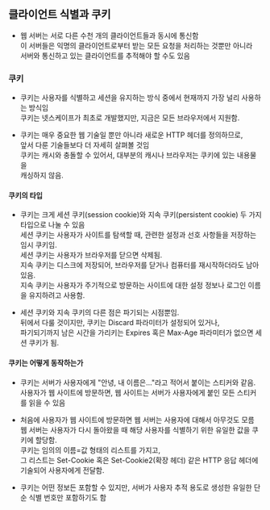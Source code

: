 


## 클라이언트 식별과 쿠키

- 웹 서버는 서로 다른 수천 개의 클라이언트들과 동시에 통신함  
  이 서버들은 익명의 클라이언트로부터 받는 모든 요청을 처리하는 것뿐만 아니라  
  서버와 통신하고 있는 클라이언트를 추적해야 할 수도 있음  
  
  
  
### 쿠키

- 쿠키는 사용자를 식별하고 세션을 유지하는 방식 중에서 현재까지 가장 널리 사용하는 방식임  
  쿠키는 넷스케이프가 최초로 개발했지만, 지금은 모든 브라우저에서 지원함.  
  
- 쿠키는 매우 중요한 웹 기술일 뿐만 아니라 새로운 HTTP 헤더를 정의하므로,  
  앞서 다룬 기술들보다 더 자세히 살펴볼 것임  
  쿠키는 캐시와 충돌할 수 있어서, 대부분의 캐시나 브라우저는 쿠키에 있는 내용물을  
  캐싱하지 않음.  
  
  
#### 쿠키의 타입  
  
- 쿠키는 크게 세션 쿠키(session cookie)와 지속 쿠키(persistent cookie) 두 가지 타입으로 나눌 수 있음  
  세션 쿠키는 사용자가 사이트를 탐색할 때, 관련한 설정과 선호 사항들을 저장하는 임시 쿠키임.  
  세션 쿠키는 사용자가 브라우저를 닫으면 삭제됨.  
  지속 쿠키는 디스크에 저장되어, 브라우저를 닫거나 컴퓨터를 재시작하더라도 남아 있음.  
  지속 쿠키는 사용자가 주기적으로 방문하는 사이트에 대한 설정 정보나 로그인 이름을 유지하려고 사용함.  
  
- 세션 쿠키와 지속 쿠키의 다른 점은 파기되는 시점뿐임.  
  뒤에서 다룰 것이지만, 쿠키는 Discard 파라미터가 설정되어 있거나,  
  파기되기까지 남은 시간을 가리키는 Expires 혹은 Max-Age 파라미터가 없으면 세션 쿠키가 됨.  
  
  
#### 쿠키는 어떻게 동작하는가

- 쿠키는 서버가 사용자에게 "안녕, 내 이름은..."라고 적어서 붙이는 스티커와 같음.  
  사용자가 웹 사이트에 방문하면, 웹 사이트는 서버가 사용자에게 붙인 모든 스티커를 읽을 수 있음  
  
- 처음에 사용자가 웹 사이트에 방문하면 웹 서버는 사용자에 대해서 아무것도 모름  
  웹 서버는 사용자가 다시 돌아왔을 때 해당 사용자를 식별하기 위한 유일한 값을 쿠키에 할당함.  
  쿠키는 임의의 이름=값 형태의 리스트를 가지고,  
  그 리스트는 Set-Cookie 혹은 Set-Cookie2(확장 헤더) 같은 HTTP 응답 헤더에 기술되어 사용자에게 전달함.  
  
- 쿠키는 어떤 정보든 포함할 수 있지만, 서버가 사용자 추적 용도로 생성한 유일한 단순 식별 번호만 포함하기도 함  
    
  
  
